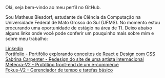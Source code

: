 Olá, seja bem-vindo ao meu perfil no GitHub.

Sou Matheus Biesdorf, estudante de Ciência da Computação na Universidade Federal de Mato Grosso do Sul (UFMS). No momento estou procurando uma oportunidade de estágio na área de TI. Deixo abaixo alguns links onde você pode conferir um pouquinho mais sobre mim e sobre meu trabalho:

[Linkedin](https://www.linkedin.com/in/matheus-biesdorf/) <br/>
[Portifolio - Portifólio explorando conceitos de React e Design com CSS](https://portifolio-seven-plum-21.vercel.app/) <br/>
[Sabrina Carpenter - Redesign do site de uma artista internacional](https://sabrina-carpenter.vercel.app/) <br/>
[Meteora-V2 - Protótipo front-end de um e-commerce](https://matheusbiesdorf.github.io/meteora-V2/#) <br/>
[Fokus-V2 - Gerenciador de tempo e tarefas básico](https://matheusbiesdorf.github.io/fokus-v2/) <br/>

